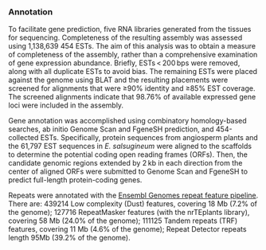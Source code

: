 ### Annotation

To facilitate gene prediction, five RNA libraries generated from the tissues for sequencing. Completeness of the resulting assembly was assessed using 1,138,639 454 ESTs. The aim of this analysis was to obtain a measure of completeness of the assembly, rather than a comprehensive examination of gene expression abundance. Briefly, ESTs < 200 bps were removed, along with all duplicate ESTs to avoid bias. The remaining ESTs were placed against the genome using BLAT and the resulting placements were screened for alignments that were ≥90% identity and ≥85% EST coverage. The screened alignments indicate that 98.76% of available expressed gene loci were included in the assembly.

Gene annotation was accomplished using combinatory homology-based searches, ab initio Genome Scan and FgeneSH prediction, and 454-collected ESTs. Specifically, protein sequences from angiosperm plants and the 61,797 EST sequences in *E. salsugineum* were aligned to the scaffolds to determine the potential coding open reading frames (ORFs). Then, the candidate genomic regions extended by 2 kb in each direction from the center of aligned ORFs were submitted to Genome Scan and FgeneSH to predict full-length protein-coding genes. 

Repeats were annotated with the [Ensembl Genomes repeat feature pipeline](plants.ensembl.org/info/genome/annotation/repeat_features.html). There are: 439214 Low complexity (Dust) features, covering 18 Mb (7.2% of the genome); 127716 RepeatMasker features (with the nrTEplants library), covering 58 Mb (24.0% of the genome); 111125 Tandem repeats (TRF) features, covering 11 Mb (4.6% of the genome); Repeat Detector repeats length 95Mb (39.2% of the genome).

